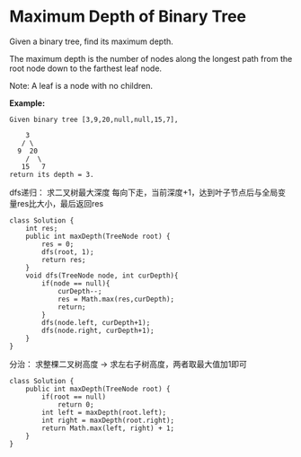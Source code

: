 # Maximum Depth of Binary Tree

Given a binary tree, find its maximum depth.

The maximum depth is the number of nodes along the longest path from the root node down to the farthest leaf node.

Note: A leaf is a node with no children.

**Example:**
```
Given binary tree [3,9,20,null,null,15,7],

    3
   / \
  9  20
    /  \
   15   7
return its depth = 3.
```

dfs递归：
求二叉树最大深度
每向下走，当前深度+1，达到叶子节点后与全局变量res比大小，最后返回res
```
class Solution {
    int res;
    public int maxDepth(TreeNode root) {
        res = 0;
        dfs(root, 1);
        return res;
    }
    void dfs(TreeNode node, int curDepth){
        if(node == null){
            curDepth--;
            res = Math.max(res,curDepth);      
            return;
        }
        dfs(node.left, curDepth+1);
        dfs(node.right, curDepth+1);
    }
}
```

分治：
求整棵二叉树高度 -> 求左右子树高度，两者取最大值加1即可
```
class Solution {
    public int maxDepth(TreeNode root) {
        if(root == null)
            return 0;
        int left = maxDepth(root.left);
        int right = maxDepth(root.right);
        return Math.max(left, right) + 1;
    }
}
```
